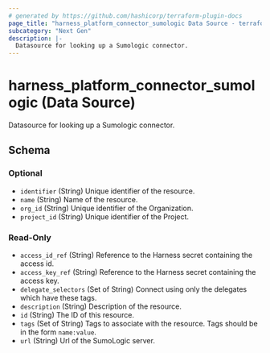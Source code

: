 ```yaml
---
# generated by https://github.com/hashicorp/terraform-plugin-docs
page_title: "harness_platform_connector_sumologic Data Source - terraform-provider-harness"
subcategory: "Next Gen"
description: |-
  Datasource for looking up a Sumologic connector.
---
```


# harness_platform_connector_sumologic (Data Source)

Datasource for looking up a Sumologic connector.



<!-- schema generated by tfplugindocs -->
## Schema

### Optional

- `identifier` (String) Unique identifier of the resource.
- `name` (String) Name of the resource.
- `org_id` (String) Unique identifier of the Organization.
- `project_id` (String) Unique identifier of the Project.

### Read-Only

- `access_id_ref` (String) Reference to the Harness secret containing the access id.
- `access_key_ref` (String) Reference to the Harness secret containing the access key.
- `delegate_selectors` (Set of String) Connect using only the delegates which have these tags.
- `description` (String) Description of the resource.
- `id` (String) The ID of this resource.
- `tags` (Set of String) Tags to associate with the resource. Tags should be in the form `name:value`.
- `url` (String) Url of the SumoLogic server.



